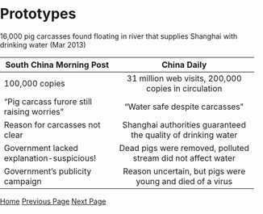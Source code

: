 <title>Example</title>
<style>
body {
    margin:0;
    padding:0;
    background-image:url("/china-environment/assets/images/Factory.pdf"); 
    background-repeat: no-repeat;
    webkit-background-size: cover;
    moz-background-size: cover;
    o-background-size: cover;
    background-size: cover;
    }
    
</style>

# Prototypes

16,000 pig carcasses found floating in river that supplies Shanghai with drinking water (Mar 2013)

|South China Morning Post|China Daily        |
| ------------------------------------------         |:---------------------:|
| 100,000 copies                                     |31 million web visits, 200,000 copies in circulation|
| “Pig carcass furore still raising worries”         |“Water safe despite carcasses"|
| Reason for carcasses not clear                     |Shanghai authorities guaranteed the quality of drinking water|
| Government lacked explanation-suspicious!          |Dead pigs were removed, polluted stream did not affect water |
| Government’s publicity campaign                    |Reason uncertain, but pigs were  young and  died of a virus|

[Home](index.md) [Previous Page](page1.md) [Next Page](page3.md)

